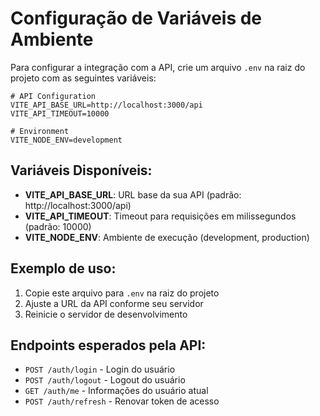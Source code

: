 # Configuração de Variáveis de Ambiente

Para configurar a integração com a API, crie um arquivo `.env` na raiz do projeto com as seguintes variáveis:

```env
# API Configuration
VITE_API_BASE_URL=http://localhost:3000/api
VITE_API_TIMEOUT=10000

# Environment
VITE_NODE_ENV=development
```

## Variáveis Disponíveis:

- **VITE_API_BASE_URL**: URL base da sua API (padrão: http://localhost:3000/api)
- **VITE_API_TIMEOUT**: Timeout para requisições em milissegundos (padrão: 10000)
- **VITE_NODE_ENV**: Ambiente de execução (development, production)

## Exemplo de uso:

1. Copie este arquivo para `.env` na raiz do projeto
2. Ajuste a URL da API conforme seu servidor
3. Reinicie o servidor de desenvolvimento

## Endpoints esperados pela API:

- `POST /auth/login` - Login do usuário
- `POST /auth/logout` - Logout do usuário  
- `GET /auth/me` - Informações do usuário atual
- `POST /auth/refresh` - Renovar token de acesso
